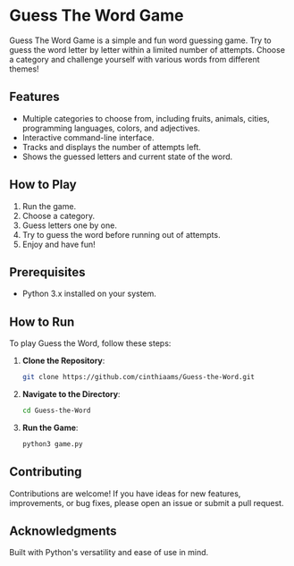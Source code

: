 # Guess The Word Game

Guess The Word Game is a simple and fun word guessing game. Try to guess the word letter by letter within a limited number of attempts. Choose a category and challenge yourself with various words from different themes!

## Features

- Multiple categories to choose from, including fruits, animals, cities, programming languages, colors, and adjectives.
- Interactive command-line interface.
- Tracks and displays the number of attempts left.
- Shows the guessed letters and current state of the word.

## How to Play

1. Run the game.
2. Choose a category.
3. Guess letters one by one.
4. Try to guess the word before running out of attempts.
5. Enjoy and have fun!

## Prerequisites

- Python 3.x installed on your system.

## How to Run

To play Guess the Word, follow these steps:

1. **Clone the Repository**:

   ```bash
   git clone https://github.com/cinthiaams/Guess-the-Word.git
   
2. **Navigate to the Directory**:

   ```bash
   cd Guess-the-Word

3. **Run the Game**:

   ```bash
   python3 game.py

## Contributing

Contributions are welcome! If you have ideas for new features, improvements, or bug fixes, please open an issue or submit a pull request.

## Acknowledgments
Built with Python's versatility and ease of use in mind.
